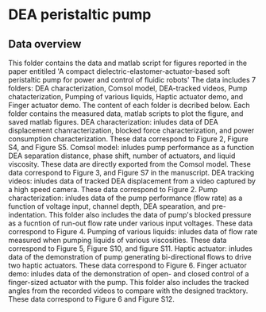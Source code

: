 # DEA peristaltic pump

## Data overview
This folder contains the data and matlab script for figures reported in the paper entitiled 'A compact dielectric-elastomer-actuator-based soft peristaltic pump for power and control of fluidic robots'
The data includes 7 folders: DEA characterization, Comsol model, DEA-tracked videos, Pump chatacterization, Pumping of various liquids, Haptic actuator demo, and Finger actuator demo. The content of each folder is decribed below. Each folder contains the measured data, matlab scripts to plot the figure, and saved matlab figures. 
DEA characterization: inludes data of DEA displacement chanracterization, blocked force characterization, and power consumption characterization. These data correspond to Figure 2, Figure S4, and Figure S5.
Comsol model: inludes pump performance as a function DEA separation distance, phase shift, number of actuators, and liquid viscosity. These data are directly exported from the Comsol model. These data correspond to Figure 3, and Figure S7 in the manuscript.
DEA tracking videos: inludes data of tracked DEA displacement from a video captured by a high speed camera. These data correspond to Figure 2.
Pump characterization: inludes data of the pump performance (flow rate) as a function of voltage input, channel depth, DEA spearation, and pre-indentation. This folder also includes the data of pump's blocked pressure as a fucntion of run-out flow rate under various input voltages. These data correspond to Figure 4.
Pumping of various liquids: inludes data of flow rate measured when pumping liquids of various viscosities. These data correspond to Figure 5, Figure S10, and figure S11.
Haptic actuator: inludes data of the demonstration of pump generating bi-directional flows to drive two haptic actuators. These data correspond to Figure 6.
Finger actuator demo: inludes data of the demonstration of open- and closed control of a finger-sized actuator with the pump. This folder also includes the tracked angles from the recorded videos to compare with the designed tracktory. These data correspond to Figure 6 and Figure S12.
